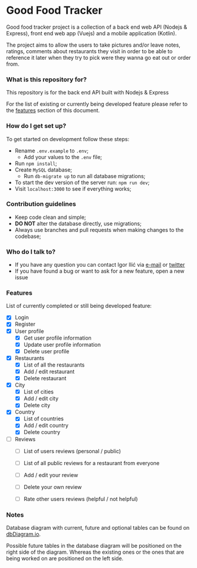 # Good Food Tracker #

Good food tracker project is a collection of a back end web API (Nodejs & Express), front end web app (Vuejs) and a mobile application (Kotlin). 

The project aims to allow the users to take pictures and/or leave notes, ratings, comments about restaurants they visit in order to be able to reference it later when they try to pick were they wanna go eat out or order from. 

### What is this repository for? ###

This repository is for the back end API built with Nodejs & Express 

For the list of existing or currently being developed feature please refer to the [features](#features) section of this document.

### How do I get set up? ###

To get started on development follow these steps:
* Rename `.env.example` to `.env`;
    * Add your values to the `.env` file;
* Run `npm install`;
* Create `MySQL` database;
    * Run `db-migrate up` to run all database migrations;
* To start the dev version of the server run: `npm run dev`;
* Visit `localhost:3000` to see if everything works;
 
### Contribution guidelines ###

* Keep code clean and simple;
* **DO NOT** alter the database directly, use migrations;
* Always use branches and pull requests when making changes to the codebase;

### Who do I talk to? ###

* If you have any question you can contact Igor Ilić via [e-mail](mailto:igorilicbl@gmail.com) or [twitter](https://twitter.com/Gac_BL) 
* If you have found a bug or want to ask for a new feature, open a new issue

### Features ###
List of currently completed or still being developed feature: 

* [x] Login 
* [x] Register
* [x] User profile
    * [x] Get user profile information
    * [x] Update user profile information
    * [x] Delete user profile
* [x] Restaurants
    * [x] List of all the restaurants
    * [x] Add / edit restaurant
    * [x] Delete restaurant
* [x] City
    * [x] List of cities 
    * [x] Add / edit city
    * [x] Delete city
* [x] Country
    * [x] List of countries 
    * [x] Add / edit country
    * [x] Delete country
* [ ] Reviews
    * [ ] List of users reviews (personal / public)
    * [ ] List of all public reviews for a restaurant from everyone 
    * [ ] Add / edit your review
    * [ ] Delete your own review
    * [ ] Rate other users reviews (helpful / not helpful) 


### Notes ###

Database diagram with current, future and optional tables can be found on [dbDiagram.io](https://dbdiagram.io/embed/5f58bd9e88d052352cb6870d).

Possible future tables in the database diagram will be positioned on the right side of the diagram. Whereas the existing 
ones or the ones that are being worked on are positioned on the left side.   